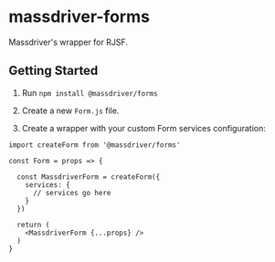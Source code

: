 # massdriver-forms

Massdriver's wrapper for RJSF.

## Getting Started

1. Run `npm install @massdriver/forms`

2. Create a new `Form.js` file.

3. Create a wrapper with your custom Form services configuration:

```
import createForm from '@massdriver/forms'

const Form = props => {

  const MassdriverForm = createForm({
    services: {
      // services go here
    }
  })

  return (
    <MassdriverForm {...props} />
  )
}
```

